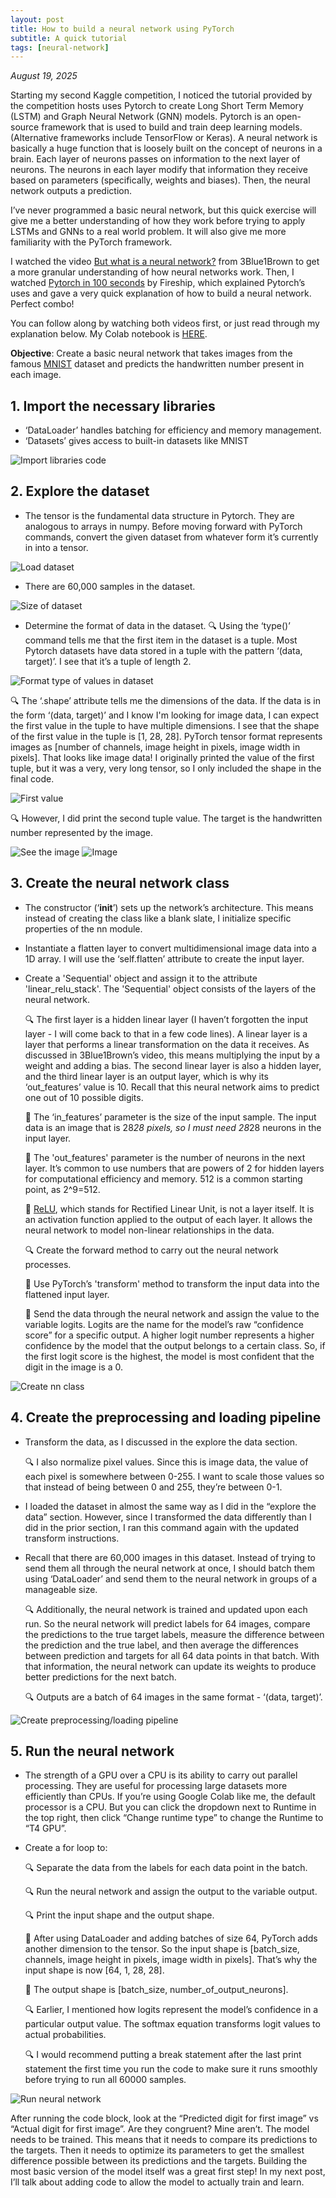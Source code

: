 ```yaml
---
layout: post
title: How to build a neural network using PyTorch
subtitle: A quick tutorial
tags: [neural-network]
---
```


*August 19, 2025*

Starting my second Kaggle competition, I noticed the tutorial provided by the competition hosts uses Pytorch to create 
Long Short Term Memory (LSTM) and Graph Neural Network (GNN) models. Pytorch is an open-source framework that is used to 
build and train deep learning models. (Alternative frameworks include TensorFlow or Keras). A neural network is basically a huge
function that is loosely built on the concept of neurons in a brain. Each layer of neurons passes on information to the next
layer of neurons. The neurons in each layer modify that information they receive based on parameters (specifically, weights and
biases). Then, the neural network outputs a prediction. 

I’ve never programmed a basic neural network, but this quick exercise will give me a better understanding 
of how they work before trying to apply LSTMs and GNNs to a real world problem. It will also give me more familiarity
with the PyTorch framework. 

I watched the video [But what is a neural network?](https://www.youtube.com/watch?v=aircAruvnKk&t=2s) from 3Blue1Brown 
to get a more granular understanding of how neural networks work. Then, I watched 
[Pytorch in 100 seconds](https://www.youtube.com/watch?v=ORMx45xqWkA) by Fireship, which explained Pytorch’s uses and gave
a very quick explanation of how to build a neural network. Perfect combo!

You can follow along by watching both videos first, or just read through my explanation below. My Colab notebook is 
[HERE](https://colab.research.google.com/drive/13p1FF4Ih33jfyCi0UOrVjyIIXxwuTbDN?usp=sharing).

**Objective**: Create a basic neural network that takes images from the famous [MNIST](https://en.wikipedia.org/wiki/MNIST_database)
dataset and predicts the handwritten number present in each image.

## 1. Import the necessary libraries

* ‘DataLoader’ handles batching for efficiency and memory management.
* ‘Datasets’ gives access to built-in datasets like MNIST

![Import libraries code](/assets/nn-imports.jpg)

## 2. Explore the dataset

* The tensor is the fundamental data structure in Pytorch. They are analogous to arrays in numpy. Before moving forward 
with PyTorch commands, convert the given dataset from whatever form it’s currently in into a tensor.

![Load dataset](/assets/nn-explore-dataset-01.jpg)

* There are 60,000 samples in the dataset. 

![Size of dataset](/assets/nn-explore-dataset-02.jpg)

* Determine the format of data in the dataset. 
  🔍 Using the ‘type()’ command tells me that the first item in the dataset is a tuple. Most Pytorch datasets have data
  stored in a tuple with the pattern ‘(data, target)’. I see that it’s a tuple of length 2.

![Format type of values in dataset](/assets/nn-explore-dataset-03.jpg)

  🔍 The ‘.shape’ attribute tells me the dimensions of the data. If the data is in the form ‘(data, target)’ and I know I'm
  looking for image data, I can expect the first value in the tuple to have multiple dimensions. I see that the shape of the
  first value in the tuple is [1, 28, 28]. PyTorch tensor format represents images as 
  [number of channels, image height in pixels, image width in pixels]. That looks like image data! I originally printed the
  value of the first tuple, but it was a very, very long tensor, so I only included the shape in the final code. 

![First value](/assets/nn-explore-dataset-04.jpg)

  🔍 However, I did print the second tuple value. The target is the handwritten number represented by the image.

![See the image](/assets/nn-explore-dataset-05.jpg)
![Image](/assets/nn-explore-dataset-06.jpg)


## 3. Create the neural network class 

* The constructor (‘__init__’) sets up the network’s architecture. This means instead of creating the class like a blank
slate, I initialize specific properties of the nn module. 
* Instantiate a flatten layer to convert multidimensional image data into a 1D array. I will use the ‘self.flatten’ 
attribute to create the input layer.
* Create a 'Sequential' object and assign it to the attribute 'linear_relu_stack'. The 'Sequential' object consists of
the layers of the neural network.

  🔍 The first layer is a hidden linear layer (I haven’t forgotten the input layer - I will come back to that in a
  few code lines). A linear layer is a layer that performs a linear transformation on the data it receives. As discussed
  in 3Blue1Brown’s video, this means multiplying the input by a weight and adding a bias. The second linear layer is also
  a hidden layer, and the third linear layer is an output layer, which is why its ‘out_features’ value is 10. Recall that this
  neural network aims to predict one out of 10 possible digits.
  
    🔧 The ‘in_features’ parameter is the size of the input sample. The input data is an image that is 28*28 pixels, so
    I must need 28*28 neurons in the input layer.
  
    🔧 The 'out_features' parameter is the number of neurons in the next layer. It’s common to use numbers that are powers 
    of 2 for hidden layers for computational efficiency and memory. 512 is a common starting point, as 2^9=512.
  
    🔧 [ReLU](https://www.datacamp.com/blog/rectified-linear-unit-relu), which stands for Rectified Linear Unit, is 
    not a layer itself. It is an activation function applied to the output of each layer. It allows the neural network to
    model non-linear relationships in the data.
  
  🔍 Create the forward method to carry out the neural network processes.
  
    🔧 Use PyTorch’s 'transform' method to transform the input data into the flattened input layer.
  
    🔧 Send the data through the neural network and assign the value to the variable logits. Logits are the name for the
    model’s raw “confidence score” for a specific output. A higher logit number represents a higher confidence by the model
    that the output belongs to a certain class. So, if the first logit score is the highest, the model is most confident that
    the digit in the image is a 0.

![Create nn class](/assets/nn-create-nn-class.jpg)

## 4. Create the preprocessing and loading pipeline

* Transform the data, as I discussed in the explore the data section.
  
  🔍 I also normalize pixel values. Since this is image data, the value of each pixel is somewhere between 0-255. I
  want to scale those values so that instead of being between 0 and 255, they’re between 0-1.
  
* I loaded the dataset in almost the same way as I did in the “explore the data” section. However, since I transformed 
the data differently than I did in the prior section, I ran this command again with the updated transform instructions.

* Recall that there are 60,000 images in this dataset. Instead of trying to send them all through the neural network at once, 
I should batch them using ‘DataLoader’ and send them to the neural network in groups of a manageable size.

  🔍 Additionally, the neural network is trained and updated upon each run. So the neural network will predict labels for
  64 images, compare the predictions to the true target labels, measure the difference between the prediction and the true
  label, and then average the differences between prediction and targets for all 64 data points in that batch. With that 
  information, the neural network can update its weights to produce better predictions for the next batch.
  
  🔍 Outputs are a batch of 64 images in the same format - ‘(data, target)’.

![Create preprocessing/loading pipeline](/assets/nn-pipeline.jpg)

## 5. Run the neural network

* The strength of a GPU over a CPU is its ability to carry out parallel processing. They are useful for processing large 
datasets more efficiently than CPUs. If you’re using Google Colab like me, the default processor is a CPU. But you can click
the dropdown next to Runtime in the top right, then click “Change runtime type” to change the Runtime to “T4 GPU”.
* Create a for loop to:
  
  🔍 Separate the data from the labels for each data point in the batch.
  
  🔍 Run the neural network and assign the output to the variable output.
  
  🔍 Print the input shape and the output shape.
  
    🔧 After using DataLoader and adding batches of size 64, PyTorch adds another dimension to the tensor. So the input
    shape is [batch_size, channels, image height in pixels, image width in pixels]. That’s why the input shape is now 
    [64, 1, 28, 28].
  
    🔧 The output shape is [batch_size, number_of_output_neurons].
  
  🔍 Earlier, I mentioned how logits represent the model’s confidence in a particular output value. The softmax equation 
  transforms logit values to actual probabilities.
  
  🔍 I would recommend putting a break statement after the last print statement the first time you run the code to make 
  sure it runs smoothly before trying to run all 60000 samples. 

![Run neural network](/assets/nn-run-nn.jpg)

After running the code block, look at the “Predicted digit for first image” vs “Actual digit for first image”. Are they 
congruent? Mine aren’t. The model needs to be trained. This means that it needs to compare its predictions to the targets.
Then it needs to optimize its parameters to get the smallest difference possible between its predictions and the targets.
Building the most basic version of the model itself was a great first step! In my next post, I’ll talk about adding code to
allow the model to actually train and learn.






